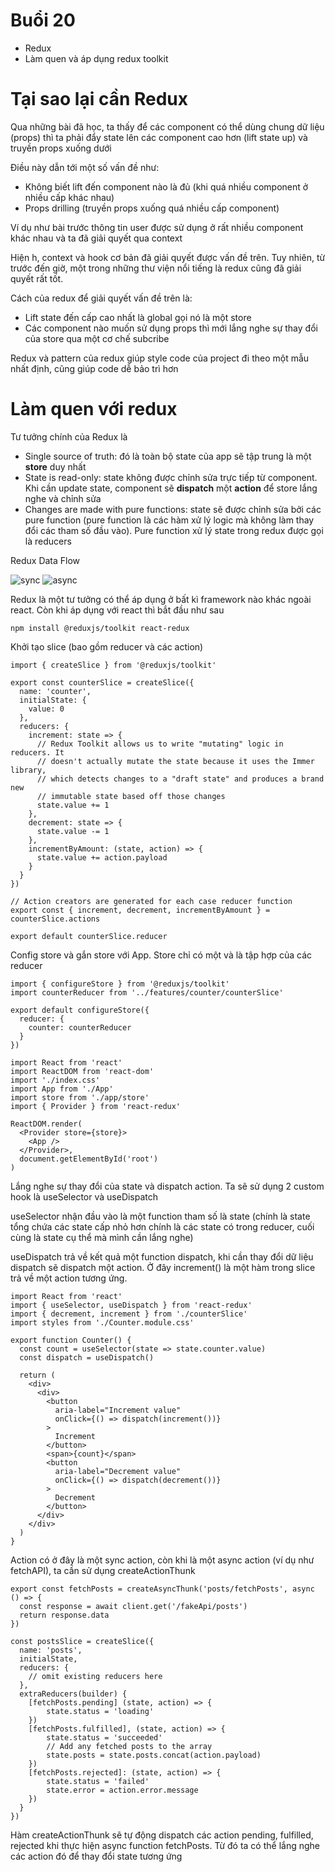 # Buổi 20
- Redux
- Làm quen và áp dụng redux toolkit

# Tại sao lại cần Redux
Qua những bài đã học, ta thấy để các component có thể dùng chung dữ liệu (props) thì ta phải đẩy state lên các component cao hơn (lift state up) và truyền props xuống dưới

Điều này dẫn tới một số vấn đề như:
- Không biết lift đến component nào là đủ (khi quá nhiều component ở nhiều cấp khác nhau)
- Props drilling (truyền props xuống quá nhiều cấp component)

Ví dụ như bài trước thông tin user được sử dụng ở rất nhiều component khác nhau và ta đã giải quyết qua context

Hiện h, context và hook cơ bản đã giải quyết được vấn đề trên. Tuy nhiên, từ trước đến giờ, một trong những thư viện nổi tiếng là redux cũng đã giải quyết rất tốt.

Cách của redux để giải quyết vấn đề trên là:
- Lift state đến cấp cao nhất là global gọi nó là một store
- Các component nào muốn sử dụng props thì mới lắng nghe sự thay đổi của store qua một cơ chế subcribe

Redux và pattern của redux giúp style code của project đi theo một mẫu nhất định, cũng giúp code dễ bảo trì hơn

# Làm quen với redux
Tư tưởng chính của Redux là
- Single source of truth: đó là toàn bộ state của app sẽ tập trung là một **store** duy nhất
- State is read-only: state không được chỉnh sửa trực tiếp từ component. Khi cần update state, component sẽ **dispatch** một **action** để store lắng nghe và chỉnh sửa
- Changes are made with pure functions: state sẽ được chỉnh sửa bởi các pure function (pure function là các hàm xử lý logic mà không làm thay đổi các tham số đầu vào). Pure function xử lý state trong redux được gọi là reducers

Redux Data Flow

![sync](static/sync.png)
![async](static/async.png)

Redux là một tư tưởng có thể áp dụng ở bất kì framework nào khác ngoài react. Còn khi áp dụng với react thì bắt đầu như sau

```
npm install @reduxjs/toolkit react-redux
```
Khởi tạo slice (bao gồm reducer và các action)
```
import { createSlice } from '@reduxjs/toolkit'

export const counterSlice = createSlice({
  name: 'counter',
  initialState: {
    value: 0
  },
  reducers: {
    increment: state => {
      // Redux Toolkit allows us to write "mutating" logic in reducers. It
      // doesn't actually mutate the state because it uses the Immer library,
      // which detects changes to a "draft state" and produces a brand new
      // immutable state based off those changes
      state.value += 1
    },
    decrement: state => {
      state.value -= 1
    },
    incrementByAmount: (state, action) => {
      state.value += action.payload
    }
  }
})

// Action creators are generated for each case reducer function
export const { increment, decrement, incrementByAmount } = counterSlice.actions

export default counterSlice.reducer
```
Config store và gắn store với App. Store chỉ có một và là tập hợp của các reducer
```
import { configureStore } from '@reduxjs/toolkit'
import counterReducer from '../features/counter/counterSlice'

export default configureStore({
  reducer: {
    counter: counterReducer
  }
})

import React from 'react'
import ReactDOM from 'react-dom'
import './index.css'
import App from './App'
import store from './app/store'
import { Provider } from 'react-redux'

ReactDOM.render(
  <Provider store={store}>
    <App />
  </Provider>,
  document.getElementById('root')
)
```

Lắng nghe sự thay đổi của state và dispatch action. Ta sẽ sử dụng 2 custom hook là useSelector và useDispatch

useSelector nhận đầu vào là một function tham số là state (chính là state tổng chứa các state cấp nhỏ hơn chính là các state có trong reducer, cuối cùng là state cụ thể mà mình cần lắng nghe)

useDispatch trả về kết quả một function dispatch, khi cần thay đổi dữ liệu dispatch sẽ dispatch một action. Ở đây increment() là một hàm trong slice trả về một action tương ứng.

```
import React from 'react'
import { useSelector, useDispatch } from 'react-redux'
import { decrement, increment } from './counterSlice'
import styles from './Counter.module.css'

export function Counter() {
  const count = useSelector(state => state.counter.value)
  const dispatch = useDispatch()

  return (
    <div>
      <div>
        <button
          aria-label="Increment value"
          onClick={() => dispatch(increment())}
        >
          Increment
        </button>
        <span>{count}</span>
        <button
          aria-label="Decrement value"
          onClick={() => dispatch(decrement())}
        >
          Decrement
        </button>
      </div>
    </div>
  )
}
```
Action có ở đây là một sync action, còn khi là một async action (ví dụ như fetchAPI), ta cần sử dụng createActionThunk
```
export const fetchPosts = createAsyncThunk('posts/fetchPosts', async () => {
  const response = await client.get('/fakeApi/posts')
  return response.data
})

const postsSlice = createSlice({
  name: 'posts',
  initialState,
  reducers: {
    // omit existing reducers here
  },
  extraReducers(builder) {
    [fetchPosts.pending] (state, action) => {
        state.status = 'loading'
    })
    [fetchPosts.fulfilled], (state, action) => {
        state.status = 'succeeded'
        // Add any fetched posts to the array
        state.posts = state.posts.concat(action.payload)
    })
    [fetchPosts.rejected]: (state, action) => {
        state.status = 'failed'
        state.error = action.error.message
    })
  }
})
```
Hàm createActionThunk sẽ tự động dispatch các action pending, fulfilled, rejected khi thực hiện async function fetchPosts. Từ đó ta có thể lắng nghe các action đó để thay đổi state tương ứng